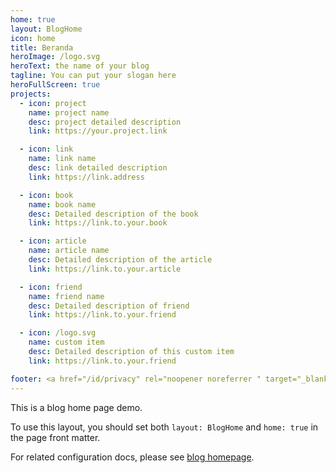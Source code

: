 ```yaml
---
home: true
layout: BlogHome
icon: home
title: Beranda
heroImage: /logo.svg
heroText: the name of your blog
tagline: You can put your slogan here
heroFullScreen: true
projects:
  - icon: project
    name: project name
    desc: project detailed description
    link: https://your.project.link

  - icon: link
    name: link name
    desc: link detailed description
    link: https://link.address

  - icon: book
    name: book name
    desc: Detailed description of the book
    link: https://link.to.your.book

  - icon: article
    name: article name
    desc: Detailed description of the article
    link: https://link.to.your.article

  - icon: friend
    name: friend name
    desc: Detailed description of friend
    link: https://link.to.your.friend

  - icon: /logo.svg
    name: custom item
    desc: Detailed description of this custom item
    link: https://link.to.your.friend

footer: <a href="/id/privacy" rel="noopener noreferrer " target="_blank">Privacy</a> |  <a href="/id/intro" rel="noopener noreferrer " target="_blank">About</a> | <a href="mailto:agisnuryanto@outlook.co.id" rel="noopener noreferrer " target="_blank">Contact</a><br>Licensed Under <a href="https://github.com/vuepress-theme-hope/vuepress-theme-hope/blob/main/LICENSE" rel="noopener noreferrer " target="_blank">MIT License</a>
---
```


This is a blog home page demo.

To use this layout, you should set both `layout: BlogHome` and `home: true` in the page front matter.

For related configuration docs, please see [blog homepage](https://theme-hope.vuejs.vuepress/guide/blog/home/).

